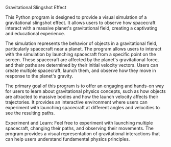 Gravitational Slingshot Effect

This Python program is designed to provide a visual simulation of a gravitational slingshot effect. It allows users to observe how spacecraft interact with a massive planet's gravitational field, creating a captivating and educational experience.

The simulation represents the behavior of objects in a gravitational field, particularly spacecraft near a planet. The program allows users to interact with the simulation by launching spacecraft from a specific point on the screen. These spacecraft are affected by the planet's gravitational force, and their paths are determined by their initial velocity vectors. Users can create multiple spacecraft, launch them, and observe how they move in response to the planet's gravity.

The primary goal of this program is to offer an engaging and hands-on way for users to learn about gravitational physics concepts, such as how objects are attracted to massive bodies and how the launch velocity affects their trajectories. It provides an interactive environment where users can experiment with launching spacecraft at different angles and velocities to see the resulting paths.

Experiment and Learn: Feel free to experiment with launching multiple spacecraft, changing their paths, and observing their movements. The program provides a visual representation of gravitational interactions that can help users understand fundamental physics principles.
